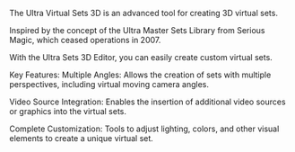 The Ultra Virtual Sets 3D is an advanced tool for creating 3D virtual sets. 

Inspired by the concept of the Ultra Master Sets Library from Serious Magic, which ceased operations in 2007. 

With the Ultra Sets 3D Editor, you can easily create custom virtual sets.

Key Features:
Multiple Angles: Allows the creation of sets with multiple perspectives, including virtual moving camera angles.

Video Source Integration: Enables the insertion of additional video sources or graphics into the virtual sets.

Complete Customization: Tools to adjust lighting, colors, and other visual elements to create a unique virtual set.

